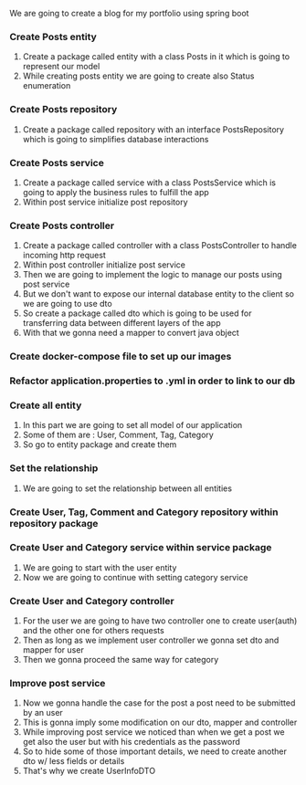 We are going to create a blog for my portfolio using spring boot 

### Create Posts entity

1. Create a package called entity with a class Posts in it which is going to represent our model 
2. While creating posts entity we are going to create also Status enumeration 

### Create Posts repository

1. Create a package called repository with an interface PostsRepository which is going to simplifies database interactions

### Create Posts service 

1. Create a package called service with a class PostsService which is going to apply the business rules to fulfill the app
2. Within post service initialize post repository

### Create Posts controller

1. Create a package called controller with a class PostsController to handle incoming http request 
2. Within post controller initialize post service
3. Then we are going to implement the logic to manage our posts using post service
4. But we don't want to expose our internal database entity to the client so we are going to use dto 
5. So create a package called dto which is going to be used for transferring data between different layers of the app
6. With that we gonna need a mapper to convert java object

### Create docker-compose file to set up our images

### Refactor application.properties to .yml in order to link to our db

### Create all entity 

1. In this part we are going to set all model of our application 
2. Some of them are : User, Comment, Tag, Category
3. So go to entity package and create them 

### Set the relationship

1. We are going to set the relationship between all entities 

### Create User, Tag, Comment and Category repository within repository package 

### Create User and Category service within service package

1. We are going to start with the user entity
2. Now we are going to continue with setting category service 

### Create User and Category controller 

1. For the user we are going to have two controller one to create user(auth) and the other one for others requests
2. Then as long as we implement user controller we gonna set dto and mapper for user
3. Then we gonna proceed the same way for category

### Improve post service

1. Now we gonna handle the case for the post a post need to be submitted by an user
2. This is gonna imply some modification on our dto, mapper and controller 
3. While improving post service we noticed than when we get a post we get also the user but with his credentials as the password
4. So to hide some of those important details, we need to create another dto w/ less fields or details 
5. That's why we create UserInfoDTO 





